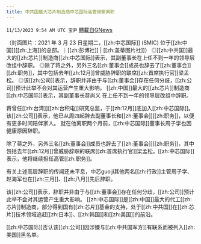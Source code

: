 ```yaml
---
title: 中共国最大芯片制造商中芯国际高管频繁离职
---
```

`11/13/2023 9:54 AM UTC 宝尹` [轉載自GNews](https://gnews.org/articles/1970272)

（封面图片：2021 年 3 月 23 日星期二，[[zh:中芯国际]] (SMIC) 位于[[zh:中国]][[zh:上海]]的总部。｜[[zh:彭博社]] | [[zh:盖蒂图片社]]）
◎[[zh:中共国]]最大的[[zh:芯片]]制造商[[zh:中芯国际]]表示，其副董事长在上任不到一年的领导层改组中辞职。
◎除了蒋之外，另外三名[[zh:董事会]]成员也辞去了[[zh:董事会]][[zh:职务]]，其中包括去年[[zh:12月]]曾威胁辞职的联席[[zh:首席执行官]]梁孟松。
◎该[[zh:公司]]表示，辞职并非由于与[[zh:董事会]]存在任何分歧，[[zh:公司]]预计此举不会对其运营产生重大影响。
[[zh:中国]]最大的[[zh:芯片]]制造商[[zh:中芯国际]]表示，其副董事长蒋尚义
在上任不到一年的领导层改组中辞职。

蒋曾任[[zh:台湾]][[zh:台积电]]研究总监，于[[zh:12月]]底加入[[zh:中芯国际]]。该[[zh:公司]]表示，他已从周四起辞去副董事长和[[zh:董事会]][[zh:职务]]，以便有更多时间陪伴家人。
就在他离职两个月前，[[zh:中芯国际]]董事长周子学也因健康原因辞职。

除了蒋之外，另外三名[[zh:董事会]]成员也辞去了[[zh:董事会]][[zh:职务]]，其中包括去年[[zh:12月]]曾威胁辞职的联席[[zh:首席执行官]]梁孟松。[[zh:中芯国际]]表示，他将继续担任高管[[zh:职务]]。

有关上述高层辞职的传闻还未平息，中芯guo ji其他两名[[zh:行政]]主管周子学、赵海军也在[[zh:三月]]、[[zh:八月]]先后辞职。

该[[zh:公司]]表示，辞职并非由于与[[zh:董事会]]存在任何分歧，[[zh:公司]]预计此举不会对其运营产生重大影响。
[[zh:中芯国际]]是[[zh:中国]]最大的代工[[zh:芯片]]制造商，部分得到国有[[zh:芯片]]基金的支持，处于[[zh:中共国]]在[[zh:芯片]]技术领域追赶[[zh:日本]]、[[zh:韩国]]和[[zh:美国]]的前沿。

[[zh:中芯国际]]否认该[[zh:公司]]因涉嫌与[[zh:中共国军方]]有联系而被列入[[zh:美国]]黑名单。
